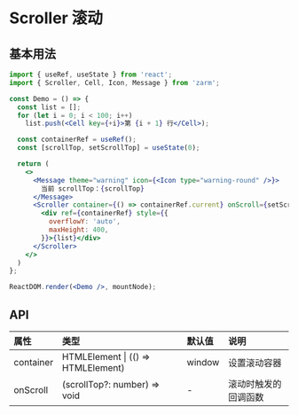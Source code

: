 
# Scroller 滚动



## 基本用法
```jsx
import { useRef, useState } from 'react';
import { Scroller, Cell, Icon, Message } from 'zarm';

const Demo = () => {
  const list = [];
  for (let i = 0; i < 100; i++)
    list.push(<Cell key={+i}>第 {i + 1} 行</Cell>);

  const containerRef = useRef();
  const [scrollTop, setScrollTop] = useState(0);

  return (
    <>
      <Message theme="warning" icon={<Icon type="warning-round" />}>
        当前 scrollTop：{scrollTop}
      </Message>
      <Scroller container={() => containerRef.current} onScroll={setScrollTop}>
        <div ref={containerRef} style={{
          overflowY: 'auto',
          maxHeight: 400,
        }}>{list}</div>
      </Scroller>
    </>
  )
};

ReactDOM.render(<Demo />, mountNode);
```



## API

| 属性 | 类型 | 默认值 | 说明 |
| :--- | :--- | :--- | :--- |
| container | HTMLElement \| (() => HTMLElement) | window | 设置滚动容器 |
| onScroll | (scrollTop?: number) => void | - | 滚动时触发的回调函数 |
